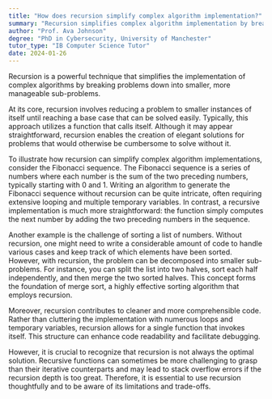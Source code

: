 ```yaml
---
title: "How does recursion simplify complex algorithm implementation?"
summary: "Recursion simplifies complex algorithm implementation by breaking down problems into smaller, more manageable sub-problems."
author: "Prof. Ava Johnson"
degree: "PhD in Cybersecurity, University of Manchester"
tutor_type: "IB Computer Science Tutor"
date: 2024-01-26
---
```


Recursion is a powerful technique that simplifies the implementation of complex algorithms by breaking problems down into smaller, more manageable sub-problems.

At its core, recursion involves reducing a problem to smaller instances of itself until reaching a base case that can be solved easily. Typically, this approach utilizes a function that calls itself. Although it may appear straightforward, recursion enables the creation of elegant solutions for problems that would otherwise be cumbersome to solve without it.

To illustrate how recursion can simplify complex algorithm implementations, consider the Fibonacci sequence. The Fibonacci sequence is a series of numbers where each number is the sum of the two preceding numbers, typically starting with $0$ and $1$. Writing an algorithm to generate the Fibonacci sequence without recursion can be quite intricate, often requiring extensive looping and multiple temporary variables. In contrast, a recursive implementation is much more straightforward: the function simply computes the next number by adding the two preceding numbers in the sequence.

Another example is the challenge of sorting a list of numbers. Without recursion, one might need to write a considerable amount of code to handle various cases and keep track of which elements have been sorted. However, with recursion, the problem can be decomposed into smaller sub-problems. For instance, you can split the list into two halves, sort each half independently, and then merge the two sorted halves. This concept forms the foundation of merge sort, a highly effective sorting algorithm that employs recursion.

Moreover, recursion contributes to cleaner and more comprehensible code. Rather than cluttering the implementation with numerous loops and temporary variables, recursion allows for a single function that invokes itself. This structure can enhance code readability and facilitate debugging.

However, it is crucial to recognize that recursion is not always the optimal solution. Recursive functions can sometimes be more challenging to grasp than their iterative counterparts and may lead to stack overflow errors if the recursion depth is too great. Therefore, it is essential to use recursion thoughtfully and to be aware of its limitations and trade-offs.
    